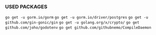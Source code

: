 ###  USED PACKAGES 

`go get -u gorm.io/gorm`
`go get -u gorm.io/driver/postgres`
`go get -u github.com/gin-gonic/gin`
`go get -u golang.org/x/crypto/`
`go get github.com/joho/godotenv`
`go get github.com/githubnemo/CompileDaemon`






